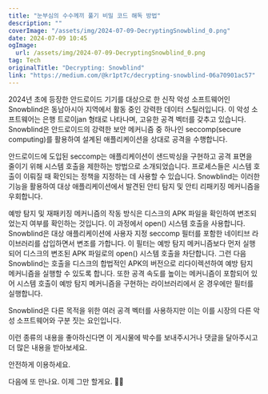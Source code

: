 ```yaml
---
title: "눈부심의 수수께끼 풀기 비밀 코드 해독 방법"
description: ""
coverImage: "/assets/img/2024-07-09-DecryptingSnowblind_0.png"
date: 2024-07-09 10:45
ogImage: 
  url: /assets/img/2024-07-09-DecryptingSnowblind_0.png
tag: Tech
originalTitle: "Decrypting: Snowblind"
link: "https://medium.com/@kr1pt7c/decrypting-snowblind-06a70901ac57"
---
```



2024년 초에 등장한 안드로이드 기기를 대상으로 한 신작 악성 소프트웨어인 Snowblind은 동남아시아 지역에서 활동 중인 강력한 데이터 스틸러입니다. 이 악성 소프트웨어는 은행 트로이jan 형태로 나타나며, 고유한 공격 벡터를 갖추고 있습니다. Snowblind은 안드로이드의 강력한 보안 메커니즘 중 하나인 seccomp(secure computing)를 활용하여 설계된 애플리케이션을 상대로 공격을 수행합니다. 

안드로이드에 도입된 seccomp는 애플리케이션이 샌드박싱을 구현하고 공격 표면을 줄이기 위해 시스템 호출을 제한하는 방법으로 소개되었습니다. 프로세스들은 시스템 호출이 이뤄질 때 확인되는 정책을 지정하는 데 사용할 수 있습니다. Snowblind는 이러한 기능을 활용하여 대상 애플리케이션에서 발견된 안티 탐지 및 안티 리패키징 메커니즘을 우회합니다.

<div class="content-ad"></div>

예방 탐지 및 재패키징 메커니즘의 작동 방식은 디스크의 APK 파일을 확인하여 변조되었는지 여부를 확인하는 것입니다. 이 과정에서 open() 시스템 호출을 사용합니다. Snowblind은 대상 애플리케이션에 사용자 지정 seccomp 필터를 포함한 네이티브 라이브러리를 삽입하면서 변조를 가합니다. 이 필터는 예방 탐지 메커니즘보다 먼저 실행되어 디스크의 변조된 APK 파일로의 open() 시스템 호출을 차단합니다. 그런 다음 Snowblind는 호출을 디스크의 합법적인 APK의 버전으로 리다이렉션하여 예방 탐지 메커니즘을 실행할 수 있도록 합니다. 또한 공격 속도를 높이는 메커니즘이 포함되어 있어 시스템 호출이 예방 탐지 메커니즘을 구현하는 라이브러리에서 온 경우에만 필터를 실행합니다.

Snowblind은 다른 목적을 위한 여러 공격 벡터를 사용하지만 이는 이를 시장의 다른 악성 소프트웨어와 구분 짓는 요인입니다.

이런 종류의 내용을 좋아하신다면 이 게시물에 박수를 보내주시거나 댓글을 달아주시고 더 많은 내용을 받아보세요.

안전하게 이용하세요.

<div class="content-ad"></div>

다음에 또 만나요. 이제 그만 할게요. 🌟✨